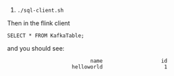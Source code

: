 1. `./sql-client.sh`

Then in the flink client

```
SELECT * FROM KafkaTable;
```

and you should see:
```
                           name                   id
                     helloworld                    1
```
